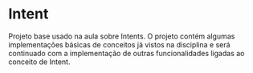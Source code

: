 # Intent

Projeto base usado na aula sobre Intents. 
O projeto contém algumas implementações básicas de conceitos já vistos na disciplina e será continuado com a implementação de outras funcionalidades ligadas ao conceito de Intent.